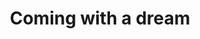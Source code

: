 ---
pid: mp95
title: Coming with a dream
location_transcription: near transport center. airport/stadium
coordinates: "[-75.182212750648, 39.954951294738]"
zipcode: '19104'
gen_neighborhood: West Philadelphia
neighborhood: University City,Belmont,Parkside,Powelton Village
outside_phl: 
age: '20'
age_range: 20-29
instagram: 
image_file_name: mp_95.jpg
proposal_transcription: 
topic: Unknown
topic_summary: '0'
type: Sculpture Statue
keywords_other: 
credit: 
image_labels: 
twitter: s_sakib96
facebook: 
permalink: "/monuments/mp95/"
layout: item-page
---